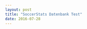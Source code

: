 ```yaml
---
layout: post
title: "SoccerStats Datenbank Test"
date: 2016-07-28
---
```


<script>
	$.ajax({
		headers: {
			'X-Mashape-Key': '5CGnz2QM4GmshiIEb9jmizhrwEzAp1Kzby3jsney4KRPUEAFiJ',
			'Accept': 'application/json'
		},
		url: 'https://sportsop-soccer-sports-open-data-v1.p.mashape.com/v1/leagues',
		dataType: 'json',
		type: 'GET',
	}).done(function(response) {
		console.log(response);
		$.each(response, function(i, d) {
			var row='<tr>';
			$.each(d, function(j, e) {
				row+='<td>'+e+'</td>';
			});
			row+='</tr>';
			$('#table tbody').append(row);
		});
	}); 
</script>

<table id="table"></table>
